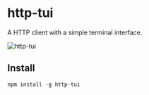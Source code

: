 # http-tui
A HTTP client with a simple terminal interface.

![http-tui](https://cloud.githubusercontent.com/assets/4785263/20442753/31163712-adca-11e6-9145-9d37090a1143.gif)

## Install
```
npm install -g http-tui
```
